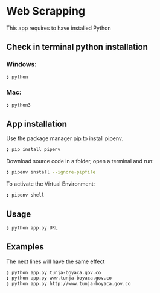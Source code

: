 # Web Scrapping

This app requires to have installed Python

## Check in terminal python installation

### Windows:

```bash
❯ python
```

### Mac:

```bash
❯ python3
```

## App installation

Use the package manager [pip](https://pip.pypa.io/en/stable/) to install pipenv.

```bash
❯ pip install pipenv
```

Download source code in a folder, open a terminal and run:

```bash
❯ pipenv install --ignore-pipfile
```

To activate the Virtual Environment:

```bash
❯ pipenv shell
```

## Usage

```bash
❯ python app.py URL
```

## Examples

The next lines will have the same effect

```bash
❯ python app.py tunja-boyaca.gov.co
❯ python app.py www.tunja-boyaca.gov.co
❯ python app.py http://www.tunja-boyaca.gov.co
```
